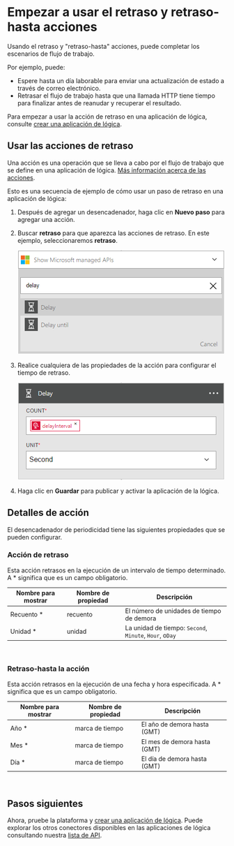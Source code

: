 <properties
    pageTitle="Agregar un retraso en las aplicaciones de lógica | Microsoft Azure"
    description="Información general sobre el retraso y retardo-hasta cómo usarlas con una aplicación de Azure lógica y acciones."
    services=""
    documentationCenter=""
    authors="jeffhollan"
    manager="erikre"
    editor=""
    tags="connectors"/>

<tags
   ms.service="logic-apps"
   ms.devlang="na"
   ms.topic="article"
   ms.tgt_pltfrm="na"
   ms.workload="na"
   ms.date="07/18/2016"
   ms.author="jehollan"/>

# <a name="get-started-with-the-delay-and-delay-until-actions"></a>Empezar a usar el retraso y retraso-hasta acciones

Usando el retraso y "retraso-hasta" acciones, puede completar los escenarios de flujo de trabajo.

Por ejemplo, puede:

- Espere hasta un día laborable para enviar una actualización de estado a través de correo electrónico.
- Retrasar el flujo de trabajo hasta que una llamada HTTP tiene tiempo para finalizar antes de reanudar y recuperar el resultado.

Para empezar a usar la acción de retraso en una aplicación de lógica, consulte [crear una aplicación de lógica](../app-service-logic/app-service-logic-create-a-logic-app.md).

## <a name="use-the-delay-actions"></a>Usar las acciones de retraso

Una acción es una operación que se lleva a cabo por el flujo de trabajo que se define en una aplicación de lógica. [Más información acerca de las acciones](connectors-overview.md).

Esto es una secuencia de ejemplo de cómo usar un paso de retraso en una aplicación de lógica:

1. Después de agregar un desencadenador, haga clic en **Nuevo paso** para agregar una acción.
2. Buscar **retraso** para que aparezca las acciones de retraso. En este ejemplo, seleccionaremos **retraso**.

    ![Acciones de retraso](./media/connectors-native-delay/using-action-1.png)

3. Realice cualquiera de las propiedades de la acción para configurar el tiempo de retraso.

    ![Configuración de retraso](./media/connectors-native-delay/using-action-2.png)

4. Haga clic en **Guardar** para publicar y activar la aplicación de la lógica.


## <a name="action-details"></a>Detalles de acción

El desencadenador de periodicidad tiene las siguientes propiedades que se pueden configurar.

### <a name="delay-action"></a>Acción de retraso

Esta acción retrasos en la ejecución de un intervalo de tiempo determinado.
A * significa que es un campo obligatorio.

|Nombre para mostrar|Nombre de propiedad|Descripción|
|---|---|---|
|Recuento *|recuento|El número de unidades de tiempo de demora|
|Unidad *|unidad|La unidad de tiempo: `Second`, `Minute`, `Hour`, o`Day`|
<br>

### <a name="delay-until-action"></a>Retraso-hasta la acción

Esta acción retrasos en la ejecución de una fecha y hora especificada.
A * significa que es un campo obligatorio.

|Nombre para mostrar|Nombre de propiedad|Descripción|
|---|---|---|
|Año *|marca de tiempo|El año de demora hasta (GMT)|
|Mes *|marca de tiempo|El mes de demora hasta (GMT)|
|Día *|marca de tiempo|El día de demora hasta (GMT)|
<br>


## <a name="next-steps"></a>Pasos siguientes

Ahora, pruebe la plataforma y [crear una aplicación de lógica](../app-service-logic/app-service-logic-create-a-logic-app.md). Puede explorar los otros conectores disponibles en las aplicaciones de lógica consultando nuestra [lista de API](apis-list.md).
